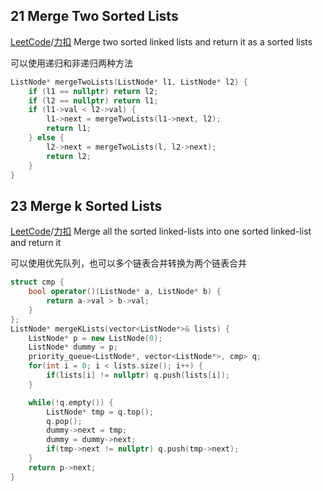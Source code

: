 21 Merge Two Sorted Lists
-----------------------
[LeetCode]()/[力扣]()
Merge two sorted linked lists and return it as a sorted lists

可以使用递归和非递归两种方法
```c++
ListNode* mergeTwoLists(ListNode* l1, ListNode* l2) {
    if (l1 == nullptr) return l2;
    if (l2 == nullptr) return l1;
    if (l1->val < l2->val) {
        l1->next = mergeTwoLists(l1->next, l2);
        return l1;
    } else {
        l2->next = mergeTwoLists(l, l2->next);
        return l2;
    }
}
```

23 Merge k Sorted Lists
----------------------
[LeetCode]()/[力扣]()
Merge all the sorted linked-lists into one sorted linked-list and return it

可以使用优先队列，也可以多个链表合并转换为两个链表合并

```c++
struct cmp {
    bool operator()(ListNode* a, ListNode* b) {
        return a->val > b->val;
    }
};
ListNode* mergeKLists(vector<ListNode*>& lists) {
    ListNode* p = new ListNode(0);
    ListNode* dummy = p;
    priority_queue<ListNode*, vector<ListNode*>, cmp> q;
    for(int i = 0; i < lists.size(); i++) {
        if(lists[i] != nullptr) q.push(lists[i]);
    }

    while(!q.empty()) {
        ListNode* tmp = q.top();
        q.pop();
        dummy->next = tmp;
        dummy = dummy->next;
        if(tmp->next != nullptr) q.push(tmp->next);
    }
    return p->next;
}
```